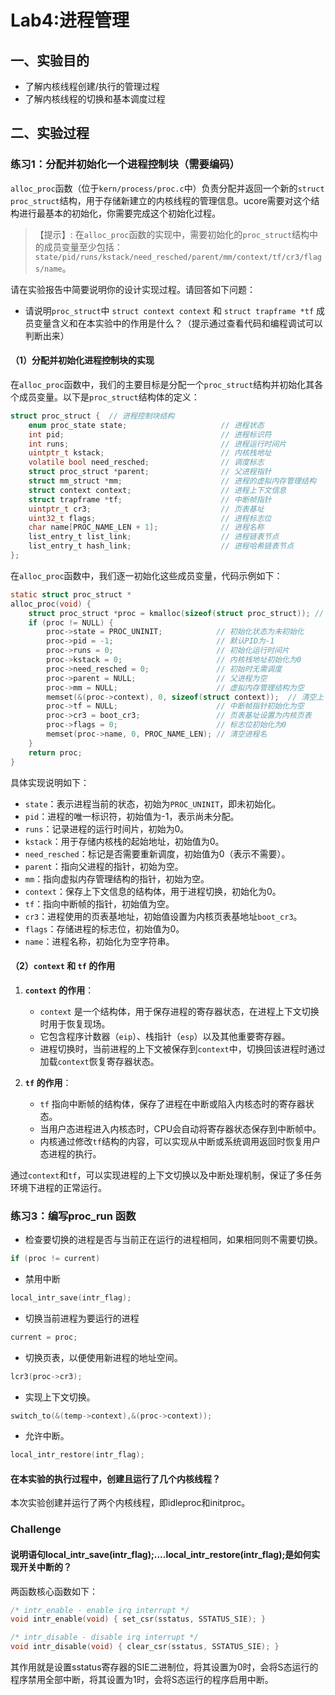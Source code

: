 # Lab4:进程管理
## 一、实验目的

 * 了解内核线程创建/执行的管理过程
 * 了解内核线程的切换和基本调度过程

## 二、实验过程

### 练习1：分配并初始化一个进程控制块（需要编码）

`alloc_proc`函数（位于`kern/process/proc.c`中）负责分配并返回一个新的`struct proc_struct`结构，用于存储新建立的内核线程的管理信息。ucore需要对这个结构进行最基本的初始化，你需要完成这个初始化过程。

> 【提示】: 在`alloc_proc`函数的实现中，需要初始化的`proc_struct`结构中的成员变量至少包括：`state/pid/runs/kstack/need_resched/parent/mm/context/tf/cr3/flags/name`。

请在实验报告中简要说明你的设计实现过程。请回答如下问题：
- 请说明`proc_struct`中 `struct context context` 和 `struct trapframe *tf` 成员变量含义和在本实验中的作用是什么？（提示通过查看代码和编程调试可以判断出来）



#### （1）分配并初始化进程控制块的实现

在`alloc_proc`函数中，我们的主要目标是分配一个`proc_struct`结构并初始化其各个成员变量。以下是`proc_struct`结构体的定义：

```c
struct proc_struct {  // 进程控制块结构
    enum proc_state state;                     // 进程状态
    int pid;                                   // 进程标识符
    int runs;                                  // 进程运行时间片
    uintptr_t kstack;                          // 内核栈地址
    volatile bool need_resched;                // 调度标志
    struct proc_struct *parent;                // 父进程指针
    struct mm_struct *mm;                      // 进程的虚拟内存管理结构
    struct context context;                    // 进程上下文信息
    struct trapframe *tf;                      // 中断帧指针
    uintptr_t cr3;                             // 页表基址
    uint32_t flags;                            // 进程标志位
    char name[PROC_NAME_LEN + 1];              // 进程名称
    list_entry_t list_link;                    // 进程链表节点
    list_entry_t hash_link;                    // 进程哈希链表节点
};
```

在`alloc_proc`函数中，我们逐一初始化这些成员变量，代码示例如下：

```c
static struct proc_struct *
alloc_proc(void) {
    struct proc_struct *proc = kmalloc(sizeof(struct proc_struct)); // 分配PCB内存
    if (proc != NULL) {
        proc->state = PROC_UNINIT;            // 初始化状态为未初始化
        proc->pid = -1;                       // 默认PID为-1
        proc->runs = 0;                       // 初始化运行时间片
        proc->kstack = 0;                     // 内核栈地址初始化为0
        proc->need_resched = 0;               // 初始时无需调度
        proc->parent = NULL;                  // 父进程为空
        proc->mm = NULL;                      // 虚拟内存管理结构为空
        memset(&(proc->context), 0, sizeof(struct context));  // 清空上下文
        proc->tf = NULL;                      // 中断帧指针初始化为空
        proc->cr3 = boot_cr3;                 // 页表基址设置为内核页表
        proc->flags = 0;                      // 标志位初始化为0
        memset(proc->name, 0, PROC_NAME_LEN); // 清空进程名
    }
    return proc;
}
```

具体实现说明如下：

- `state`：表示进程当前的状态，初始为`PROC_UNINIT`，即未初始化。
- `pid`：进程的唯一标识符，初始值为-1，表示尚未分配。
- `runs`：记录进程的运行时间片，初始为0。
- `kstack`：用于存储内核栈的起始地址，初始值为0。
- `need_resched`：标记是否需要重新调度，初始值为0（表示不需要）。
- `parent`：指向父进程的指针，初始为空。
- `mm`：指向虚拟内存管理结构的指针，初始为空。
- `context`：保存上下文信息的结构体，用于进程切换，初始化为0。
- `tf`：指向中断帧的指针，初始值为空。
- `cr3`：进程使用的页表基地址，初始值设置为内核页表基地址`boot_cr3`。
- `flags`：存储进程的标志位，初始值为0。
- `name`：进程名称，初始化为空字符串。

#### （2）`context` 和 `tf` 的作用

1. **`context` 的作用**：
   - `context` 是一个结构体，用于保存进程的寄存器状态，在进程上下文切换时用于恢复现场。
   - 它包含程序计数器（`eip`）、栈指针（`esp`）以及其他重要寄存器。
   - 进程切换时，当前进程的上下文被保存到`context`中，切换回该进程时通过加载`context`恢复寄存器状态。

2. **`tf` 的作用**：
   - `tf` 指向中断帧的结构体，保存了进程在中断或陷入内核态时的寄存器状态。
   - 当用户态进程进入内核态时，CPU会自动将寄存器状态保存到中断帧中。
   - 内核通过修改`tf`结构的内容，可以实现从中断或系统调用返回时恢复用户态进程的执行。

通过`context`和`tf`，可以实现进程的上下文切换以及中断处理机制，保证了多任务环境下进程的正常运行。


### 练习3：编写proc_run 函数

- 检查要切换的进程是否与当前正在运行的进程相同，如果相同则不需要切换。
```c
if (proc != current)
```
- 禁用中断
```c
local_intr_save(intr_flag);
```
- 切换当前进程为要运行的进程
```c
current = proc;
```
- 切换页表，以便使用新进程的地址空间。
```c
lcr3(proc->cr3);
```
- 实现上下文切换。
```c
switch_to(&(temp->context),&(proc->context));
```
- 允许中断。
```c
local_intr_restore(intr_flag);  
```
#### 在本实验的执行过程中，创建且运行了几个内核线程？
本次实验创建并运行了两个内核线程，即idleproc和initproc。

### Challenge

#### 说明语句local_intr_save(intr_flag);....local_intr_restore(intr_flag);是如何实现开关中断的？

两函数核心函数如下：
```c
/* intr_enable - enable irq interrupt */
void intr_enable(void) { set_csr(sstatus, SSTATUS_SIE); }

/* intr_disable - disable irq interrupt */
void intr_disable(void) { clear_csr(sstatus, SSTATUS_SIE); }
```
其作用就是设置sstatus寄存器的SIE二进制位，将其设置为0时，会将S态运行的程序禁用全部中断，将其设置为1时，会将S态运行的程序启用中断。
